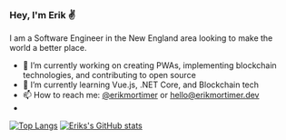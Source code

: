 ### Hey, I'm Erik ✌
I am a Software Engineer in the New England area looking to make the world a better place. 

- 🔭 I’m currently working on creating PWAs, implementing blockchain technologies, and contributing to open source
- 🌱 I’m currently learning Vue.js, .NET Core, and Blockchain tech
- 📫 How to reach me: [@erikmortimer](https://twitter.com/erikmortimer) or hello@erikmortimer.dev
- 
[![Top Langs](https://github-readme-stats.vercel.app/api/top-langs/?username=erikmortimer)](https://github.com/anuraghazra/github-readme-stats)
[![Eriks's GitHub stats](https://github-readme-stats.vercel.app/api?username=erikmortimer)](https://github.com/anuraghazra/github-readme-stats)
